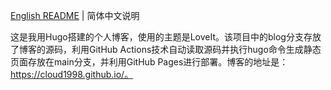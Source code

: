 [English README](https://github.com/cloud1998/cloud1998.github.io/blob/blog/README.md) | 简体中文说明

这是我用Hugo搭建的个人博客，使用的主题是LoveIt。该项目中的blog分支存放了博客的源码，利用GitHub Actions技术自动读取源码并执行hugo命令生成静态页面存放在main分支，并利用GitHub Pages进行部署。博客的地址是：https://cloud1998.github.io/。
